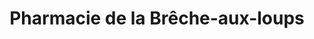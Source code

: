 ---
title: "Pharmacie de la Brêche-aux-loups"
url: /ozoir-la-ferriere/pharmacie-de-la-breche-aux-loups/
shop: chimiste
---